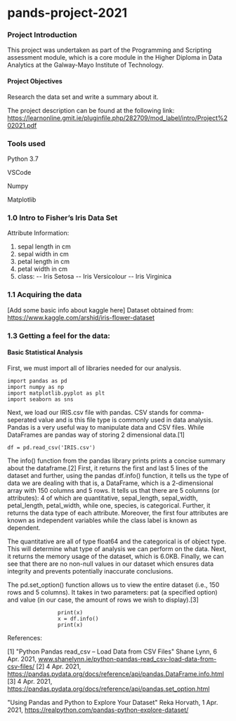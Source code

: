 # pands-project-2021

### Project Introduction

This project was undertaken as part of the Programming and Scripting assessment module, which is a core module in the Higher Diploma in Data Analytics at the Galway-Mayo Institute of Technology. 

#### Project Objectives

Research the data set and write a summary about it.

The project description can be found at the following link: https://learnonline.gmit.ie/pluginfile.php/282709/mod_label/intro/Project%202021.pdf 

### Tools used

Python 3.7

VSCode

Numpy

Matplotlib

### 1.0 Intro to Fisher’s Iris Data Set

Attribute Information:

1. sepal length in cm
2. sepal width in cm
3. petal length in cm
4. petal width in cm
5. class:
-- Iris Setosa
-- Iris Versicolour
-- Iris Virginica

### 1.1 Acquiring the data

[Add some basic info about kaggle here]
Dataset obtained from: https://www.kaggle.com/arshid/iris-flower-dataset

### 1.3 Getting a feel for the data:

#### Basic Statistical Analysis

First, we must import all of libraries needed for our analysis. 
```
import pandas as pd
import numpy as np
import matplotlib.pyplot as plt
import seaborn as sns
```
Next, we load our IRIS.csv file with pandas. CSV stands for comma-seperated value and is this file type is commonly used in data analysis. Pandas is a very useful way to manipulate data and CSV files. While DataFrames are pandas way of storing 2 dimensional data.[1]
```
df = pd.read_csv('IRIS.csv')
```

The info() function from the pandas library prints prints a concise summary about the dataframe.[2] First, it returns the first and last 5 lines of the dataset and further, using the pandas df.info() function, it tells us the type of data we are dealing with that is, a DataFrame, which is a 2-dimensional array with 150 columns and 5 rows. It tells us that there are 5 columns (or attributes): 4 of which are quantitative, sepal_length, sepal_width, petal_length, petal_width, while one, species, is categorical. Further, it returns the data type of each attribute. Moreover, the first four attributes are known as independent variables while the class label is known as dependent. 

The quantitative are all of type float64 and the categorical is of object type. This will determine what type of analysis we can perform on the data. Next, it returns the memory usage of the dataset, which is 6.0KB. Finally, we can see that there are no non-null values in our dataset which ensures data integrity and prevents potentially inaccurate conclusions.

The pd.set_option() function allows us to view the entire dataset (i.e., 150 rows and 5 columns). It takes in two parameters: pat (a specified option) and value (in our case, the amount of rows we wish to display).[3]

``` In[1]   def dataInfo(x):
                print(x)
                x = df.info()
                print(x) 
```

References: 

[1] "Python Pandas read_csv – Load Data from CSV Files" Shane Lynn, 6 Apr. 2021, www.shanelynn.ie/python-pandas-read_csv-load-data-from-csv-files/
[2] 4 Apr. 2021, https://pandas.pydata.org/docs/reference/api/pandas.DataFrame.info.html
[3] 4 Apr. 2021, https://pandas.pydata.org/docs/reference/api/pandas.set_option.html

"Using Pandas and Python to Explore Your Dataset" Reka Horvath, 1 Apr. 2021, https://realpython.com/pandas-python-explore-dataset/